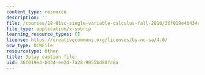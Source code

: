 ```yaml
---
content_type: resource
description: ''
file: /courses/18-01sc-single-variable-calculus-fall-2010/36f019e4b434ee2d7a289055bd88fc8a_MK_0QHbUnIA.srt
file_type: application/x-subrip
learning_resource_types: []
license: https://creativecommons.org/licenses/by-nc-sa/4.0/
ocw_type: OCWFile
resourcetype: Other
title: 3play caption file
uid: 36f019e4-b434-ee2d-7a28-9055bd88fc8a
---
```

